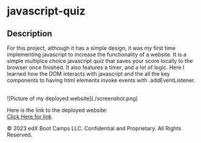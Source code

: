 # javascript-quiz

## Description 

For this project, although it has a simple design, it was my first time implementing javascript to increase
the functionality of a website. It is a simple multiplce choice javascript quiz that saves your score locally to the browser once finished. It also features a timer, and a lot of logic. Here I learned how the DOM interacts with javascript and the all the key components to having html elements invoke events with .addEventListener.

<br>
![Picture of my deployed website](./screenshot.png)

Here is the link to the deployed website: 
<br>
[Click Here for link](https://lopez-jordan.github.io/second-portfolio-project/)



© 2023 edX Boot Camps LLC. Confidential and Proprietary. All Rights Reserved.